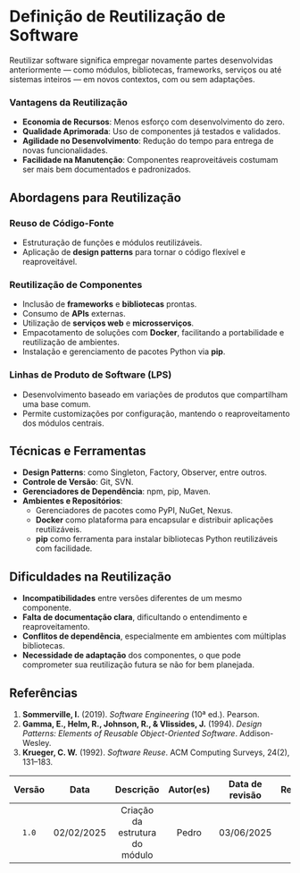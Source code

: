# Definição de Reutilização de Software

Reutilizar software significa empregar novamente partes desenvolvidas anteriormente — como módulos, bibliotecas, frameworks, serviços ou até sistemas inteiros — em novos contextos, com ou sem adaptações.

### Vantagens da Reutilização

- **Economia de Recursos**: Menos esforço com desenvolvimento do zero.
- **Qualidade Aprimorada**: Uso de componentes já testados e validados.
- **Agilidade no Desenvolvimento**: Redução do tempo para entrega de novas funcionalidades.
- **Facilidade na Manutenção**: Componentes reaproveitáveis costumam ser mais bem documentados e padronizados.

## Abordagens para Reutilização

### Reuso de Código-Fonte

- Estruturação de funções e módulos reutilizáveis.
- Aplicação de **design patterns** para tornar o código flexível e reaproveitável.

### Reutilização de Componentes

- Inclusão de **frameworks** e **bibliotecas** prontas.
- Consumo de **APIs** externas.
- Utilização de **serviços web** e **microsserviços**.
- Empacotamento de soluções com **Docker**, facilitando a portabilidade e reutilização de ambientes.
- Instalação e gerenciamento de pacotes Python via **pip**.

### Linhas de Produto de Software (LPS)

- Desenvolvimento baseado em variações de produtos que compartilham uma base comum.
- Permite customizações por configuração, mantendo o reaproveitamento dos módulos centrais.

## Técnicas e Ferramentas

- **Design Patterns**: como Singleton, Factory, Observer, entre outros.
- **Controle de Versão**: Git, SVN.
- **Gerenciadores de Dependência**: npm, pip, Maven.
- **Ambientes e Repositórios**:
  - Gerenciadores de pacotes como PyPI, NuGet, Nexus.
  - **Docker** como plataforma para encapsular e distribuir aplicações reutilizáveis.
  - **pip** como ferramenta para instalar bibliotecas Python reutilizáveis com facilidade.

## Dificuldades na Reutilização

- **Incompatibilidades** entre versões diferentes de um mesmo componente.
- **Falta de documentação clara**, dificultando o entendimento e reaproveitamento.
- **Conflitos de dependência**, especialmente em ambientes com múltiplas bibliotecas.
- **Necessidade de adaptação** dos componentes, o que pode comprometer sua reutilização futura se não for bem planejada.

## Referências

1. **Sommerville, I.** (2019). *Software Engineering* (10ª ed.). Pearson.  
2. **Gamma, E., Helm, R., Johnson, R., & Vlissides, J.** (1994). *Design Patterns: Elements of Reusable Object-Oriented Software*. Addison-Wesley.  
3. **Krueger, C. W.** (1992). *Software Reuse*. ACM Computing Surveys, 24(2), 131–183.  

| Versão | Data | Descrição | Autor(es) | Data de revisão | Revisor(es) |
| :-: | :-: | :-: | :-: | :-: | :-: |
| `1.0` | 02/02/2025 | Criação da estrutura do módulo | Pedro| 03/06/2025 |  |